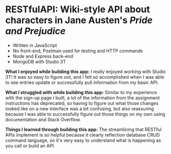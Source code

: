 # RESTfulAPI: Wiki-style API about characters in Jane Austen's *Pride and Prejudice*
- Written in JavaScript
- No front-end, Postman used for testing and HTTP commands
- Node and Express back-end
- MongoDB with Studio 3T


**What I enjoyed while building this app:** I really enjoyed working with Studio 3T! It was so easy to figure out, and I felt so accomplished when I was able to see entries update or successfully pull information from my basic API.

**What I struggled with while building this app:** Similar to my experience with the sign-up page I built, a lot of the information from the assignment instructions has deprecated, so having to figure out what those changes looked like on a new interface was a bit confusing, but also reassuring because I was able to successfully figure out those things on my own using documentation and Stack Overflow.

**Things I learned through building this app:** The streamlining that RESTful APIs implement is so helpful because it clearly reflection database CRUD command language, so it's very easy to understand what is happening as you call or build an API. 
